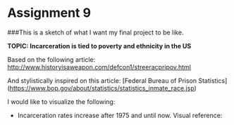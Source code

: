# Assignment 9

###This is a sketch of what I want my final project to be like. 

**TOPIC: Incarceration is tied to poverty and ethnicity in the US**

Based on the following article: http://www.historyisaweapon.com/defcon1/streeracpripov.html

And stylistically inspired on this article: [Federal Bureau of Prison Statistics] (https://www.bop.gov/about/statistics/statistics_inmate_race.jsp)

I would like to visualize the following:
- Incarceration rates increase after 1975 and until now. Visual reference:
